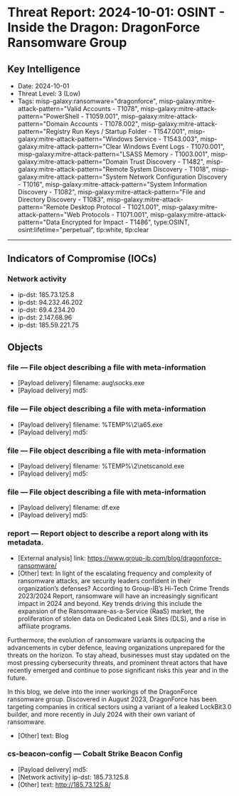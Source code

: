 # Threat Report: 2024-10-01: OSINT - Inside the Dragon: DragonForce Ransomware Group


## Key Intelligence
* Date: 2024-10-01
* Threat Level: 3 (Low)
* Tags: misp-galaxy:ransomware="dragonforce", misp-galaxy:mitre-attack-pattern="Valid Accounts - T1078", misp-galaxy:mitre-attack-pattern="PowerShell - T1059.001", misp-galaxy:mitre-attack-pattern="Domain Accounts - T1078.002", misp-galaxy:mitre-attack-pattern="Registry Run Keys / Startup Folder - T1547.001", misp-galaxy:mitre-attack-pattern="Windows Service - T1543.003", misp-galaxy:mitre-attack-pattern="Clear Windows Event Logs - T1070.001", misp-galaxy:mitre-attack-pattern="LSASS Memory - T1003.001", misp-galaxy:mitre-attack-pattern="Domain Trust Discovery - T1482", misp-galaxy:mitre-attack-pattern="Remote System Discovery - T1018", misp-galaxy:mitre-attack-pattern="System Network Configuration Discovery - T1016", misp-galaxy:mitre-attack-pattern="System Information Discovery - T1082", misp-galaxy:mitre-attack-pattern="File and Directory Discovery - T1083", misp-galaxy:mitre-attack-pattern="Remote Desktop Protocol - T1021.001", misp-galaxy:mitre-attack-pattern="Web Protocols - T1071.001", misp-galaxy:mitre-attack-pattern="Data Encrypted for Impact - T1486", type:OSINT, osint:lifetime="perpetual", tlp:white, tlp:clear

---

## Indicators of Compromise (IOCs)
### Network activity
* ip-dst: 185.73.125.8
* ip-dst: 94.232.46.202
* ip-dst: 69.4.234.20
* ip-dst: 2.147.68.96
* ip-dst: 185.59.221.75

## Objects
### file — File object describing a file with meta-information
* [Payload delivery] filename: aug\socks.exe
* [Payload delivery] md5: <md5>

### file — File object describing a file with meta-information
* [Payload delivery] filename: %TEMP%\2\a65.exe
* [Payload delivery] md5: <md5>

### file — File object describing a file with meta-information
* [Payload delivery] filename: %TEMP%\2\netscanold.exe
* [Payload delivery] md5: <md5>

### file — File object describing a file with meta-information
* [Payload delivery] filename: df.exe
* [Payload delivery] md5: <md5>

### report — Report object to describe a report along with its metadata.
* [External analysis] link: https://www.group-ib.com/blog/dragonforce-ransomware/
* [Other] text: In light of the escalating frequency and complexity of ransomware attacks, are security leaders confident in their organization’s defenses? According to Group-IB’s Hi-Tech Crime Trends 2023/2024 Report, ransomware will have an increasingly significant impact in 2024 and beyond. Key trends driving this include the expansion of the Ransomware-as-a-Service (RaaS) market, the proliferation of stolen data on Dedicated Leak Sites (DLS), and a rise in affiliate programs.

Furthermore, the evolution of ransomware variants is outpacing the advancements in cyber defence, leaving organizations unprepared for the threats on the horizon. To stay ahead, businesses must stay updated on the most pressing cybersecurity threats, and prominent threat actors that have recently emerged and continue to pose significant risks this year and in the future.

In this blog, we delve into the inner workings of the DragonForce ransomware group. Discovered in August 2023, DragonForce has been targeting companies in critical sectors using a variant of a leaked LockBit3.0 builder, and more recently in July 2024 with their own variant of ransomware.
* [Other] text: Blog

### cs-beacon-config — Cobalt Strike Beacon Config
* [Payload delivery] md5: <md5>
* [Network activity] ip-dst: 185.73.125.8
* [Other] text: http://185.73.125.8/

